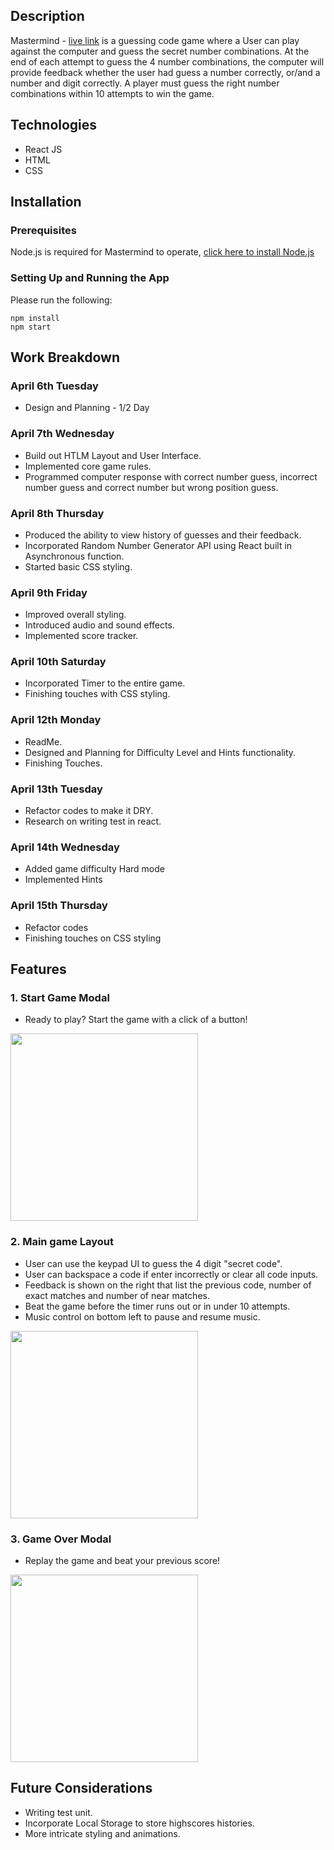 ## Description
Mastermind - [live link](https://kaleidoscopic-pavlova-ab630d.netlify.app) is a guessing code game where a User can play against the computer and guess the secret number combinations. At the end of each attempt to guess the 4 number combinations, the computer will provide feedback whether the user had guess a number correctly, or/and a number and digit correctly. A player must guess the right number combinations within 10 attempts to win the game.

## Technologies
* React JS
* HTML
* CSS

## Installation

### Prerequisites
Node.js is required for Mastermind to operate, [click here to install Node.js](https://nodejs.dev/learn/how-to-install-nodejs)

### Setting Up and Running the App
Please run the following:

```
npm install
npm start
```

## Work Breakdown

### April 6th Tuesday
 * Design and Planning - 1/2 Day

### April 7th Wednesday
 * Build out HTLM Layout and User Interface.
 * Implemented core game rules.
 * Programmed computer response with correct number guess, incorrect number guess and correct number but wrong position guess.

### April 8th Thursday
 * Produced the ability to view history of guesses and their feedback.
 * Incorporated Random Number Generator API using React built in Asynchronous function.
 * Started basic CSS styling.

### April 9th Friday
 * Improved overall styling.
 * Introduced audio and sound effects.
 * Implemented score tracker.

### April 10th Saturday
 * Incorporated Timer to the entire game.
 * Finishing touches with CSS styling.


### April 12th Monday
 * ReadMe.
 * Designed and Planning for Difficulty Level and Hints functionality.
 * Finishing Touches.

### April 13th Tuesday
 * Refactor codes to make it DRY.
 * Research on writing test in react.

### April 14th Wednesday
 * Added game difficulty Hard mode
 * Implemented Hints

### April 15th Thursday
 * Refactor codes
 * Finishing touches on CSS styling

## Features
### 1. Start Game Modal
  * Ready to play? Start the game with a click of a button!
<img src="./public/images/start_game.png" height="300" >

### 2. Main game Layout
  * User can use the keypad UI to guess the 4 digit "secret code".
  * User can backspace a code if enter incorrectly or clear all code inputs.
  * Feedback is shown on the right that list the previous code, number of exact matches and number of near matches.
  * Beat the game before the timer runs out or in under 10 attempts. 
  * Music control on bottom left to pause and resume music.
<img src="./public/images/game.png" height="300" >

### 3. Game Over Modal
  * Replay the game and beat your previous score!
<img src="./public/images/end_game.png" height="300" >

## Future Considerations
* Writing test unit.
* Incorporate Local Storage to store highscores histories.
* More intricate styling and animations.
